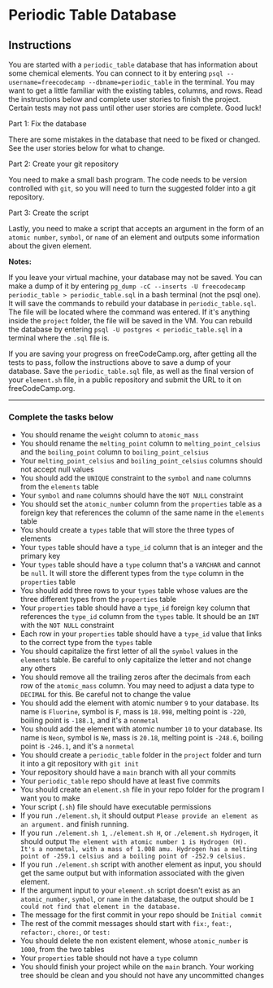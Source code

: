 # Periodic Table Database

## Instructions

You are started with a `periodic_table` database that has information about some chemical elements. You can connect to it by entering `psql --username=freecodecamp --dbname=periodic_table` in the terminal. You may want to get a little familiar with the existing tables, columns, and rows. Read the instructions below and complete user stories to finish the project. Certain tests may not pass until other user stories are complete. Good luck!

Part 1: Fix the database

There are some mistakes in the database that need to be fixed or changed. See the user stories below for what to change.

Part 2: Create your git repository

You need to make a small bash program. The code needs to be version controlled with `git`, so you will need to turn the suggested folder into a git repository.

Part 3: Create the script

Lastly, you need to make a script that accepts an argument in the form of an `atomic number`, `symbol`, or `name` of an element and outputs some information about the given element.

**Notes:**

If you leave your virtual machine, your database may not be saved. You can make a dump of it by entering `pg_dump -cC --inserts -U freecodecamp periodic_table > periodic_table.sql` in a bash terminal (not the psql one). It will save the commands to rebuild your database in `periodic_table.sql`. The file will be located where the command was entered. If it's anything inside the `project` folder, the file will be saved in the VM. You can rebuild the database by entering `psql -U postgres < periodic_table.sql` in a terminal where the `.sql` file is.

If you are saving your progress on freeCodeCamp.org, after getting all the tests to pass, follow the instructions above to save a dump of your database. Save the `periodic_table.sql` file, as well as the final version of your `element.sh` file, in a public repository and submit the URL to it on freeCodeCamp.org.

---

### Complete the tasks below

* You should rename the `weight` column to `atomic_mass`
* You should rename the `melting_point` column to `melting_point_celsius` and the `boiling_point` column to `boiling_point_celsius`
* Your `melting_point_celsius` and `boiling_point_celsius` columns should not accept null values
* You should add the `UNIQUE` constraint to the `symbol` and `name` columns from the `elements` table
* Your `symbol` and `name` columns should have the `NOT NULL` constraint
* You should set the `atomic_number` column from the `properties` table as a foreign key that references the column of the same name in the `elements` table
* You should create a `types` table that will store the three types of elements
* Your `types` table should have a `type_id` column that is an integer and the primary key
* Your `types` table should have a `type` column that's a `VARCHAR` and cannot be `null`. It will store the different types from the `type` column in the `properties` table
* You should add three rows to your `types` table whose values are the three different types from the `properties` table
* Your `properties` table should have a `type_id` foreign key column that references the `type_id` column from the `types` table. It should be an `INT` with the `NOT NULL` constraint
* Each row in your `properties` table should have a `type_id` value that links to the correct type from the `types` table
* You should capitalize the first letter of all the `symbol` values in the `elements` table. Be careful to only capitalize the letter and not change any others
* You should remove all the trailing zeros after the decimals from each row of the `atomic_mass` column. You may need to adjust a data type to `DECIMAL` for this. Be careful not to change the value
* You should add the element with atomic number `9` to your database. Its name is `Fluorine`, symbol is `F`, mass is `18.998`, melting point is `-220`, boiling point is `-188.1`, and it's a `nonmetal`
* You should add the element with atomic number `10` to your database. Its name is `Neon`, symbol is `Ne`, mass is `20.18`, melting point is `-248.6`, boiling point is `-246.1`, and it's a `nonmetal`
* You should create a `periodic_table` folder in the `project` folder and turn it into a git repository with `git init`
* Your repository should have a `main` branch with all your commits
* Your `periodic_table` repo should have at least five commits
* You should create an `element.sh` file in your repo folder for the program I want you to make
* Your script (`.sh`) file should have executable permissions
* If you run `./element.sh`, it should output `Please provide an element as an argument.` and finish running.
* If you run `./element.sh 1`, `./element.sh H`, or `./element.sh Hydrogen`, it should output `The element with atomic number 1 is Hydrogen (H). It's a nonmetal, with a mass of 1.008 amu. Hydrogen has a melting point of -259.1 celsius and a boiling point of -252.9 celsius.`
* If you run `./element.sh` script with another element as input, you should get the same output but with information associated with the given element.
* If the argument input to your `element.sh` script doesn't exist as an `atomic_number`, `symbol`, or `name` in the database, the output should be `I could not find that element in the database.`
* The message for the first commit in your repo should be `Initial commit`
* The rest of the commit messages should start with `fix:`, `feat:`, `refactor:`, `chore:`, or `test:`
* You should delete the non existent element, whose `atomic_number` is `1000`, from the two tables
* Your `properties` table should not have a `type` column
* You should finish your project while on the `main` branch. Your working tree should be clean and you should not have any uncommitted changes
